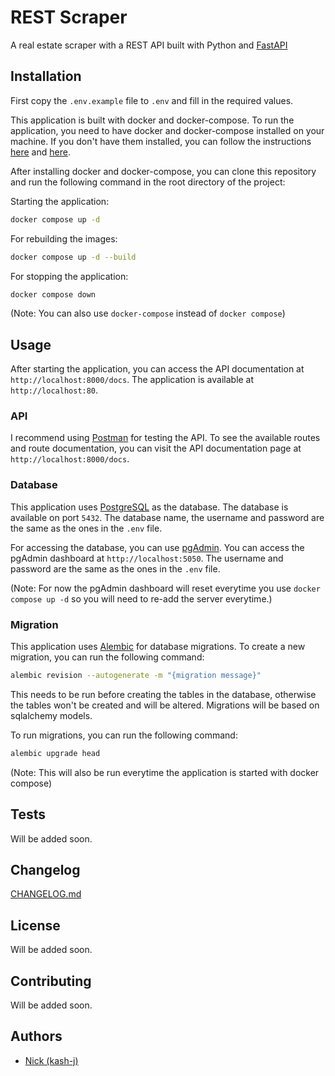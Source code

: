 # REST Scraper
A real estate scraper with a REST API built with Python and [FastAPI](https://fastapi.tiangolo.com/)

## Installation
First copy the `.env.example` file to `.env` and fill in the required values.

This application is built with docker and docker-compose. To run the application, you need to have docker and docker-compose installed on your machine. If you don't have them installed, you can follow the instructions [here](https://docs.docker.com/get-docker/) and [here](https://docs.docker.com/compose/install/).

After installing docker and docker-compose, you can clone this repository and run the following command in the root directory of the project:

Starting the application:
```bash
docker compose up -d
```

For rebuilding the images:
```bash
docker compose up -d --build
```

For stopping the application:
```bash
docker compose down
```

(Note: You can also use `docker-compose` instead of `docker compose`)

## Usage
After starting the application, you can access the API documentation at `http://localhost:8000/docs`. The application is available at `http://localhost:80`.

### API
I recommend using [Postman](https://www.postman.com/) for testing the API. To see the available routes and route documentation, you can visit the API documentation page at `http://localhost:8000/docs`.

### Database
This application uses [PostgreSQL](https://www.postgresql.org/) as the database. The database is available on port `5432`. The database name, the username and password are the same as the ones in the `.env` file.

For accessing the database, you can use [pgAdmin](https://www.pgadmin.org/). You can access the pgAdmin dashboard at `http://localhost:5050`. The username and password are the same as the ones in the `.env` file.

(Note: For now the pgAdmin dashboard will reset everytime you use `docker compose up -d` so you will need to re-add the server everytime.)

### Migration
This application uses [Alembic](https://alembic.sqlalchemy.org/en/latest/) for database migrations. To create a new migration, you can run the following command:
```bash
alembic revision --autogenerate -m "{migration message}"
```
This needs to be run before creating the tables in the database, otherwise the tables won't be created and will be altered. Migrations will be based on sqlalchemy models.

To run migrations, you can run the following command:
```bash
alembic upgrade head
```
(Note: This will also be run everytime the application is started with docker compose)

## Tests
Will be added soon.

## Changelog
[CHANGELOG.md](CHANGELOG.md)

## License
Will be added soon.

## Contributing
Will be added soon.

## Authors
- [Nick (kash-j)](https://github.com/kash-j)
